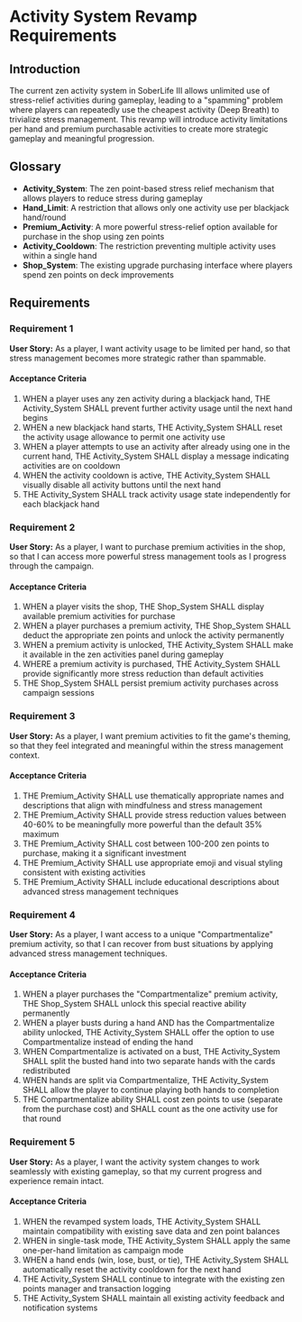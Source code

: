 # Activity System Revamp Requirements

## Introduction

The current zen activity system in SoberLife III allows unlimited use of stress-relief activities during gameplay, leading to a "spamming" problem where players can repeatedly use the cheapest activity (Deep Breath) to trivialize stress management. This revamp will introduce activity limitations per hand and premium purchasable activities to create more strategic gameplay and meaningful progression.

## Glossary

- **Activity_System**: The zen point-based stress relief mechanism that allows players to reduce stress during gameplay
- **Hand_Limit**: A restriction that allows only one activity use per blackjack hand/round
- **Premium_Activity**: A more powerful stress-relief option available for purchase in the shop using zen points
- **Activity_Cooldown**: The restriction preventing multiple activity uses within a single hand
- **Shop_System**: The existing upgrade purchasing interface where players spend zen points on deck improvements

## Requirements

### Requirement 1

**User Story:** As a player, I want activity usage to be limited per hand, so that stress management becomes more strategic rather than spammable.

#### Acceptance Criteria

1. WHEN a player uses any zen activity during a blackjack hand, THE Activity_System SHALL prevent further activity usage until the next hand begins
2. WHEN a new blackjack hand starts, THE Activity_System SHALL reset the activity usage allowance to permit one activity use
3. WHEN a player attempts to use an activity after already using one in the current hand, THE Activity_System SHALL display a message indicating activities are on cooldown
4. WHEN the activity cooldown is active, THE Activity_System SHALL visually disable all activity buttons until the next hand
5. THE Activity_System SHALL track activity usage state independently for each blackjack hand

### Requirement 2

**User Story:** As a player, I want to purchase premium activities in the shop, so that I can access more powerful stress management tools as I progress through the campaign.

#### Acceptance Criteria

1. WHEN a player visits the shop, THE Shop_System SHALL display available premium activities for purchase
2. WHEN a player purchases a premium activity, THE Shop_System SHALL deduct the appropriate zen points and unlock the activity permanently
3. WHEN a premium activity is unlocked, THE Activity_System SHALL make it available in the zen activities panel during gameplay
4. WHERE a premium activity is purchased, THE Activity_System SHALL provide significantly more stress reduction than default activities
5. THE Shop_System SHALL persist premium activity purchases across campaign sessions

### Requirement 3

**User Story:** As a player, I want premium activities to fit the game's theming, so that they feel integrated and meaningful within the stress management context.

#### Acceptance Criteria

1. THE Premium_Activity SHALL use thematically appropriate names and descriptions that align with mindfulness and stress management
2. THE Premium_Activity SHALL provide stress reduction values between 40-60% to be meaningfully more powerful than the default 35% maximum
3. THE Premium_Activity SHALL cost between 100-200 zen points to purchase, making it a significant investment
4. THE Premium_Activity SHALL use appropriate emoji and visual styling consistent with existing activities
5. THE Premium_Activity SHALL include educational descriptions about advanced stress management techniques

### Requirement 4

**User Story:** As a player, I want access to a unique "Compartmentalize" premium activity, so that I can recover from bust situations by applying advanced stress management techniques.

#### Acceptance Criteria

1. WHEN a player purchases the "Compartmentalize" premium activity, THE Shop_System SHALL unlock this special reactive ability permanently
2. WHEN a player busts during a hand AND has the Compartmentalize ability unlocked, THE Activity_System SHALL offer the option to use Compartmentalize instead of ending the hand
3. WHEN Compartmentalize is activated on a bust, THE Activity_System SHALL split the busted hand into two separate hands with the cards redistributed
4. WHEN hands are split via Compartmentalize, THE Activity_System SHALL allow the player to continue playing both hands to completion
5. THE Compartmentalize ability SHALL cost zen points to use (separate from the purchase cost) and SHALL count as the one activity use for that round

### Requirement 5

**User Story:** As a player, I want the activity system changes to work seamlessly with existing gameplay, so that my current progress and experience remain intact.

#### Acceptance Criteria

1. WHEN the revamped system loads, THE Activity_System SHALL maintain compatibility with existing save data and zen point balances
2. WHEN in single-task mode, THE Activity_System SHALL apply the same one-per-hand limitation as campaign mode
3. WHEN a hand ends (win, lose, bust, or tie), THE Activity_System SHALL automatically reset the activity cooldown for the next hand
4. THE Activity_System SHALL continue to integrate with the existing zen points manager and transaction logging
5. THE Activity_System SHALL maintain all existing activity feedback and notification systems